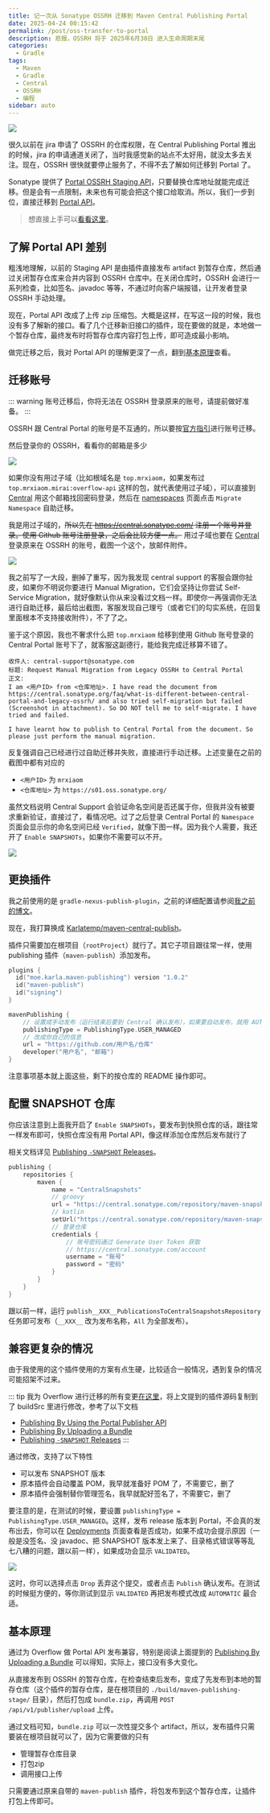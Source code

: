 ```yaml
---
title: 记一次从 Sonatype OSSRH 迁移到 Maven Central Publishing Portal
date: 2025-04-24 00:15:42
permalink: /post/oss-transfer-to-portal
description: 悲报，OSSRH 将于 2025年6月30日 进入生命周期末尾
categories: 
  - Gradle
tags: 
  - Maven
  - Gradle
  - Central
  - OSSRH
  - 编程
sidebar: auto
---
```


![](https://pic1.imgdb.cn/item/680670c458cb8da5c8bd253e.png)

很久以前在 jira 申请了 OSSRH 的仓库权限，在 Central Publishing Portal 推出的时候，jira 的申请通道关闭了，当时我感觉新的站点不太好用，就没太多去关注。现在，OSSRH 很快就要停止服务了，不得不去了解如何迁移到 Portal 了。

Sonatype 提供了 [Portal OSSRH Staging API](https://central.sonatype.org/publish/publish-portal-ossrh-staging-api/)，只要替换仓库地址就能完成迁移。但是会有一点限制，未来也有可能会把这个接口给取消。所以，我们一步到位，直接迁移到 [Portal API](https://central.sonatype.org/publish/publish-portal-gradle/)。

> 想直接上手可以[看看这里](https://github.com/MrXiaoM/Overflow/pull/148/files)。

## 了解 Portal API 差别

粗浅地理解，以前的 Staging API 是由插件直接发布 artifact 到暂存仓库，然后通过关闭暂存仓库来合并内容到 OSSRH 仓库中。在关闭仓库时，OSSRH 会进行一系列检查，比如签名、javadoc 等等，不通过时向客户端报错，让开发者登录 OSSRH 手动处理。

现在，Portal API 改成了上传 zip 压缩包。大概是这样，在写这一段的时候，我也没有多了解新的接口。看了几个迁移新旧接口的插件，现在要做的就是，本地做一个暂存仓库，最终发布时将暂存仓库内容打包上传，即可造成最小影响。

做完迁移之后，我对 Portal API 的理解更深了一点，翻到[基本原理](#基本原理)查看。

## 迁移账号

::: warning
账号迁移后，你将无法在 OSSRH 登录原来的账号，请提前做好准备。
:::

OSSRH 跟 Central Portal 的账号是不互通的，所以要按[官方指引](https://central.sonatype.org/faq/what-is-different-between-central-portal-and-legacy-ossrh/)进行账号迁移。

然后登录你的 OSSRH，看看你的邮箱是多少

![](https://pic1.imgdb.cn/item/6804bd9f58cb8da5c8b92a63.png)

如果你没有用过子域（比如根域名是 `top.mrxiaom`，如果发布过 `top.mrxiaom.mirai:overflow-api` 这样的包，就代表使用过子域），可以直接到 [Central](https://central.sonatype.com/) 用这个邮箱找回密码登录，然后在 [namespaces](https://central.sonatype.com/publishing/namespaces) 页面点击 `Migrate Namespace` 自助迁移。

我是用过子域的，~~所以先在 https://central.sonatype.com/ 注册一个账号并登录。使用 Github 账号注册登录，之后会比较方便一点。~~ 用过子域也要在 [Central](https://central.sonatype.com/) 登录原来在 OSSRH 的账号，截图一个这个，放邮件附件。

![](https://pic1.imgdb.cn/item/6805033d58cb8da5c8ba26c9.png)

我之前写了一大段，删掉了重写，因为我发现 central support 的客服会跟你扯皮，如果你不明说你要进行 Manual Migration，它们会坚持让你尝试 Self-Service Migration，就好像默认你从来没看过文档一样。即使你一再强调你无法进行自助迁移，最后给出截图，客服发现自己理亏（或者它们的勾实系统，在回复里面根本不支持接收附件），不了了之。

鉴于这个原因，我也不奢求什么把 `top.mrxiaom` 给移到使用 Github 账号登录的 Central Portal 账号下了，就客服这副德行，能给我完成迁移算不错了。

```
收件人: central-support@sonatype.com
标题: Request Manual Migration from Legacy OSSRH to Central Portal
正文:
I am <用户ID> from <仓库地址>. I have read the document from https://central.sonatype.org/faq/what-is-different-between-central-portal-and-legacy-ossrh/ and also tried self-migration but failed (Screenshot in attachment). So DO NOT tell me to self-migrate. I have tried and failed.

I have learnt how to publish to Central Portal from the document. So please just perform the manual migration.
```
反复强调自己已经进行过自助迁移并失败，直接进行手动迁移。上述变量在之前的截图中都有对应的
+ `<用户ID>` 为 `mrxiaom`
+ `<仓库地址>` 为 `https://s01.oss.sonatype.org/`

虽然文档说明 Central Support 会验证命名空间是否还属于你，但我并没有被要求重新验证，直接过了，看情况吧。过了之后登录 Central Portal 的 `Namespace` 页面会显示你的命名空间已经 `Verified`，就像下图一样。因为我个人需要，我还开了 `Enable SNAPSHOTs`，如果你不需要可以不开。

![](https://pic1.imgdb.cn/item/68066b4858cb8da5c8bd22cd.png)

## 更换插件

我之前使用的是 `gradle-nexus-publish-plugin`，之前的详细配置请参阅[我之前的博文](/post/maven-publish-ci)。

现在，我打算换成 [Karlatemp/maven-central-publish](https://github.com/Karlatemp/maven-central-publish)。

插件只需要加在根项目（`rootProject`）就行了。其它子项目跟往常一样，使用 publishing 插件（`maven-publish`）添加发布。
```kotlin
plugins {
  id("moe.karla.maven-publishing") version "1.0.2"
  id("maven-publish")
  id("signing")
}

mavenPublishing {
    // 设置成手动发布（运行结束后要到 Central 确认发布），如果要自动发布，就用 AUTOMATIC
    publishingType = PublishingType.USER_MANAGED
    // 改成你自己的信息
    url = "https://github.com/用户名/仓库"
    developer("用户名", "邮箱")
}

```
注意事项基本就上面这些，剩下的按仓库的 README 操作即可。

## 配置 SNAPSHOT 仓库

你应该注意到上面我开启了 `Enable SNAPSHOTs`，要发布到快照仓库的话，跟往常一样发布即可，快照仓库没有用 Portal API，像这样添加仓库然后发布就行了

相关文档详见 [Publishing `-SNAPSHOT` Releases](https://central.sonatype.org/publish/publish-portal-snapshots/)。
```kotlin
publishing {
    repositories {
        maven {
            name = "CentralSnapshots"
            // groovy
            url = "https://central.sonatype.com/repository/maven-snapshots/"
            // kotlin
            setUrl("https://central.sonatype.com/repository/maven-snapshots/")
            // 登录仓库
            credentials {
                // 账号密码通过 Generate User Token 获取
                // https://central.sonatype.com/account
                username = "账号"
                password = "密码"
            }
        }
    }
}
```

跟以前一样，运行 `publish__XXX__PublicationsToCentralSnapshotsRepository` 任务即可发布（`__XXX__` 改为发布名称，`All` 为全部发布）。

## 兼容更复杂的情况

由于我使用的这个插件使用的方案有点生硬，比较适合一般情况，遇到复杂的情况可能招架不过来。

::: tip
我为 Overflow 进行迁移的所有变更[在这里](https://github.com/MrXiaoM/Overflow/pull/148/files)，将上文提到的插件源码复制到了 buildSrc 里进行修改，参考了以下文档
+ [Publishing By Using the Portal Publisher API](https://central.sonatype.org/publish/publish-portal-api/)
+ [Publishing By Uploading a Bundle](https://central.sonatype.org/publish/publish-portal-upload/)
+ [Publishing `-SNAPSHOT` Releases](https://central.sonatype.org/publish/publish-portal-snapshots/)
:::

通过修改，支持了以下特性
+ 可以发布 SNAPSHOT 版本
+ 原本插件会自动覆盖 POM，我早就准备好 POM 了，不需要它，删了
+ 原本插件会强制替你管理签名，我早就配好签名了，不需要它，删了

要注意的是，在测试的时候，要设置 `publishingType = PublishingType.USER_MANAGED`。这样，发布 release 版本到 Portal，不会真的发布出去，你可以在 [Deployments](https://central.sonatype.com/publishing) 页面查看是否成功，如果不成功会提示原因（一般是没签名、没 javadoc、把 SNAPSHOT 版本发上来了、目录格式错误等等乱七八糟的问题，跟以前一样），如果成功会显示 `VALIDATED`。

![](https://pic1.imgdb.cn/item/68090fa658cb8da5c8c6bbd4.png)

这时，你可以选择点击 `Drop` 丢弃这个提交，或者点击 `Publish` 确认发布。在测试的时候挺方便的，等你测试到显示 `VALIDATED` 再把发布模式改成 `AUTOMATIC` 最合适。

## 基本原理

通过为 Overflow 做 Portal API 发布兼容，特别是阅读上面提到的 [Publishing By Uploading a Bundle](https://central.sonatype.org/publish/publish-portal-upload/) 可以得知，实际上，接口没有多大变化。

从直接发布到 OSSRH 的暂存仓库，在检查结束后发布，变成了先发布到本地的暂存仓库（这个插件的暂存仓库，是在根项目的 `./build/maven-publishing-stage/` 目录），然后打包成 `bundle.zip`，再调用 `POST /api/v1/publisher/upload` 上传。

通过文档可知，`bundle.zip` 可以一次性提交多个 artifact，所以，发布插件只需要装在根项目就可以了，因为它需要做的只有
+ 管理暂存仓库目录
+ 打包zip
+ 调用接口上传

只需要通过原来自带的 `maven-publish` 插件，将包发布到这个暂存仓库，让插件打包上传即可。
